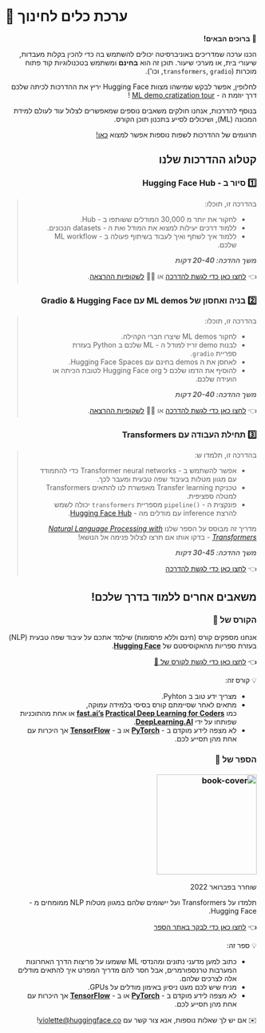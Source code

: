 
# 🤗 ערכת כלים לחינוך
<span dir="rtl" align="right">

<aside>

👋 **ברוכים הבאים!**

הכנו ערכה שמדריכים באוניברסיטה יכולים להשתמש בה כדי להכין בקלות מעבדות, שיעורי בית, או מערכי שיעור. תוכן זה הוא **בחינם** ומשתמש בטכנולוגיות קוד פתוח מוכרות (`transformers`, `gradio`, וכו').

לחלופין, אפשר לבקש שמישהו מצוות Hugging Face יריץ את ההדרכות לכיתה שלכם דרך יוזמת ה - [ML demo.cratization tour](https://www.notion.so/ML-Demo-cratization-tour-with-66847a294abd4e9785e85663f5239652) !

בנוסף להדרכות, אנחנו חולקים משאבים נוספים שמאפשרים לצלול עוד לעולם למידת המכונה (ML), ושיכולים לסייע בתכנון תוכן הקורס.

</aside>

תרגומים של ההדרכות לשפות נוספות אפשר למצוא [כאן!](https://github.com/huggingface/education-toolkit#-languages-and-translations)

## **קטלוג ההדרכות שלנו**

### 1️⃣ סיור ב - Hugging Face Hub

> בהדרכה זו, תוכלו: 
> 
> - לחקור את יותר מ 30,000 המודלים ששותפו ב - Hub.
> - ללמוד דרכים יעילות למצוא את המודל ואת ה - datasets הנכונים.
> -  ללמוד איך לשתף ואיך לעבוד בשיתוף פעולה ב - ML workflow שלכם.
>
> **_משך ההדכה: 20-40 דקות_**
>
> 👈 [לחצו כאן כדי לגשת להדרכה](https://www.notion.so/Workshop-A-Tour-through-the-Hugging-Face-Hub-2098e4bae9ba4288857e85c87ff1c851) או 👩‍🏫 [לשקופיות ההרצאה](https://docs.google.com/presentation/d/1zQqpFTcpNLV7haj2Inw2qKHq8DjfZEaiObW1ZkLvPWM/edit?usp=sharing).

### 2️⃣ בניה ואחסון של ML demos עם Gradio & Hugging Face

> בהדרכה זו, תוכלו:
>
> - לחקור ML demos שיצרו חברי הקהילה.
> - לבנות demo זריז למודל ה - ML שלכם ב Python בעזרת ספריית `gradio`.
> - לאחסן את ה demos בחינם עם Hugging Face Spaces.
> - להוסיף את הדמו שלכם ל Hugging Face org לטובת הכיתה או הועידה שלכם.
>
> **_משך ההדכה: 20-40 דקות_**
> 
> 👈 [לחצו כאן כדי לגשת להדרכה](https://colab.research.google.com/github/huggingface/education-toolkit/blob/main/tutorials/EN/02_ml-demos-with-gradio.ipynb) או 👩‍🏫 [לשקופיות ההרצאה](https://docs.google.com/presentation/d/14EU_xjtINXtpidWLnUvfcEpmxN46ORS-PLpwfUf8C1I/edit?usp=sharing).

### 3️⃣ תחילת העבודה עם Transformers

> בהדרכה זו, תלמדו ש:
>
> - אפשר להשתמש ב -  Transformer neural networks כדי להתמודד עם מגוון מטלות בעיבוד שפה טבעית ומעבר לכך.
> - טכניקת Transfer learning מאפשרת לנו להתאים Transformers למטלה ספציפית.
> - פונקצית ה - `()pipeline` מספריית `transformers` יכולה לשמש להרצת inference עם מודלים מה - [Hugging Face Hub](https://huggingface.co/models).
>
> מדריך זה מבוסס על הספר שלנו *[Natural Language Processing with Transformers](https://transformersbook.com/)* - בדקו אותו אם תרצו לצלול פנימה אל הנושא!
>
> **_משך ההדכה: 30-45 דקות_**
>
> 👈 [לחצו כאן כדי לגשת להדרכה](https://colab.research.google.com/github/huggingface/education-toolkit/blob/main/tutorials/EN/03_getting-started-with-transformers.ipynb)

## **משאבים אחרים ללמוד בדרך שלכם!**

### **הקורס של 🤗**

אנחנו מספקים קורס (חינם וללא פרסומות) שילמד אתכם על עיבוד שפה טבעית (NLP) בעזרת ספריות מהאקוסיסטם של **[Hugging Face](https://huggingface.co/)**.

👈 [לחצו כאן כדי לגשת לקורס של 🤗](https://huggingface.co/course/chapter1/1)

💡 קורס זה:

- מצריך ידע טוב ב Pyhton.
- מתאים לאחר שסיימתם קורס בסיסי בלמידה עמוקה, כמו **[fast.ai’s](https://www.fast.ai/) [Practical Deep Learning for Coders](https://course.fast.ai/)** או אחת מהתוכניות שפותחו על ידי **[DeepLearning.AI](https://www.deeplearning.ai/)**.
- לא מצפה לידע מוקדם ב - **[PyTorch](https://pytorch.org/)** או ב - **[TensorFlow](https://www.tensorflow.org/)** אך היכרות עם אחת מהן תסייע לכם.

### **הספר של 🤗**<br><br> <img alt="book-cover" height=200 src="../../images/book_cover.jpg" id="book-cover"/>

שוחרר בפברואר 2022

תלמדו על Transformers ועל יישומים שלהם במגוון מטלות NLP ממומחים מ - Hugging Face.

👈 [לחצו כאן כדי לבקר באתר הספר](https://transformersbook.com/)

💡 ספר זה:

- כתוב למען מדעני נתונים ומהנדסי ML ששמעו על פריצות הדרך האחרונות המערבות טרנספורמרים, אבל חסר להם מדריך המפרט איך להתאים מודלים אלה לצרכים שלהם.
- מניח שיש לכם מעט ניסיון באימון מודלים על GPUs.
- לא מצפה לידע מוקדם ב - **[PyTorch](https://pytorch.org/)** או ב - **[TensorFlow](https://www.tensorflow.org/)** אך היכרות עם אחת מהן תסייע לכם.

✉️ אם יש לך שאלות נוספות, אנא צור קשר עם violette@huggingface.co!

</span>